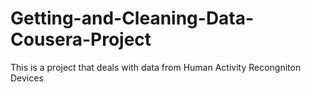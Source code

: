 # Getting-and-Cleaning-Data-Cousera-Project
This is a project that deals with data from Human Activity Recongniton Devices
